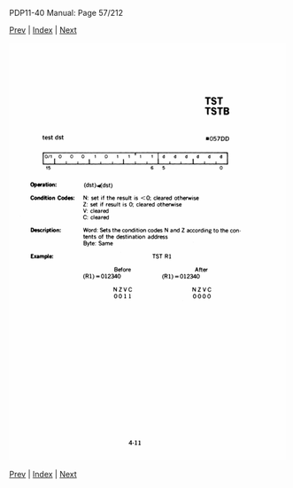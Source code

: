 PDP11-40 Manual: Page 57/212

[Prev](pdp11-40-000056.html) | [Index](index.html) | [Next](pdp11-40-000058.html)

![](pdp11-40-000057.gif)

[Prev](pdp11-40-000056.html) | [Index](index.html) | [Next](pdp11-40-000058.html)

